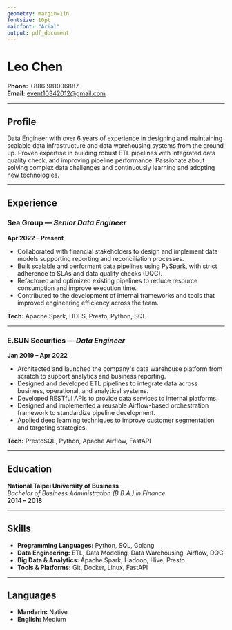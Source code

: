 ```yaml
---
geometry: margin=1in
fontsize: 10pt
mainfont: "Arial"
output: pdf_document
---
```


# Leo Chen

**Phone:** +886 981006887  
**Email:** event10342012@gmail.com

---

## Profile

Data Engineer with over 6 years of experience in designing and maintaining scalable data infrastructure and data warehousing systems from the ground up. Proven expertise in building robust ETL pipelines with integrated data quality check, and improving pipeline performance.  Passionate about solving complex data challenges and continuously learning and adopting new technologies.

---

## Experience

### Sea Group — *Senior Data Engineer*
**Apr 2022 – Present**

- Collaborated with financial stakeholders to design and implement data models supporting reporting and reconciliation processes.
- Built scalable and performant data pipelines using PySpark, with strict adherence to SLAs and data quality checks (DQC).
- Refactored and optimized existing pipelines to reduce resource consumption and improve execution time.
- Contributed to the development of internal frameworks and tools that improved engineering efficiency across the team.

**Tech:** Apache Spark, HDFS, Presto, Python, SQL

---

### E.SUN Securities — *Data Engineer*
**Jan 2019 – Apr 2022**

- Architected and launched the company's data warehouse platform from scratch to support analytics and business reporting.
- Designed and developed ETL pipelines to integrate data across business, operational, and analytical systems.
- Developed RESTful APIs to provide data services to internal platforms.
- Designed and implemented a reusable Airflow-based orchestration framework to standardize pipeline development.
- Applied deep learning techniques to improve customer segmentation and targeting strategies.

**Tech:** PrestoSQL, Python, Apache Airflow, FastAPI

---

## Education

**National Taipei University of Business**  
*Bachelor of Business Administration (B.B.A.) in Finance*  
**2014 – 2018**

---

## Skills

- **Programming Languages:** Python, SQL, Golang
- **Data Engineering:** ETL, Data Modeling, Data Warehousing, Airflow, DQC
- **Big Data & Analytics:** Apache Spark, Hadoop, Hive, Presto
- **Tools & Platforms:** Git, Docker, Linux, FastAPI

---

## Languages

- **Mandarin:** Native
- **English:** Medium
